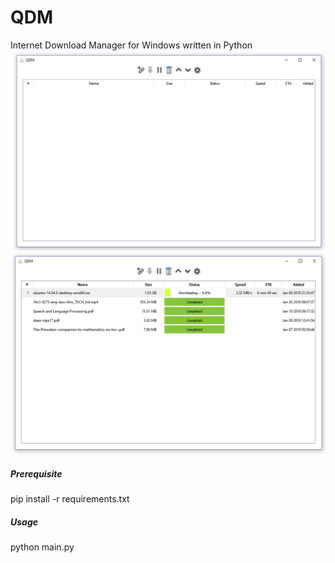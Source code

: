 # QDM
Internet Download Manager for Windows written in Python
![QDM](https://github.com/Ndersam/QDM/blob/master/_imgs/qdm.png)
![QDM](https://github.com/Ndersam/QDM/blob/master/_imgs/qdm2.png)
##### Prerequisite
pip install -r requirements.txt
##### Usage
python main.py

